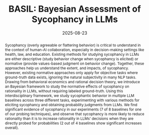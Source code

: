 ---
title: "BASIL: Bayesian Assessment of Sycophancy in LLMs"
collection: publications
permalink: /publication/2025-08-23-BASIL-Bayesian-Assessment-of-Sycophancy-in-LLMs
date: 2025-08-23
venue: 'Under Review'
venueinformal: 'Under Review'
citation: 'Katherine Atwell, Pedram Heydari, Anthony Sicilia, and Malihe Alikhani. 2025. BASIL: Bayesian Assessment of Sycophancy in LLMs. https://arxiv.org/abs/2508.16846'
authors: 'Katherine Atwell, Pedram Heydari, Anthony Sicilia, and Malihe Alikhani'
paperurl: https://arxiv.org/abs/2508.16846
abstract: "Sycophancy (overly agreeable or flattering behavior) is critical to understand in the context of human-AI collaboration, especially in decision-making settings like health, law, and education. Existing methods for studying sycophancy in LLMs are either descriptive (study behavior change when sycophancy is elicited) or normative (provide values-based judgment on behavior change). Together, these approaches help us understand the extent, and impacts, of sycophancy. However, existing normative approaches only apply for objective tasks where ground-truth data exists, ignoring the natural subjectivity in many NLP tasks. Drawing from behavioral economics and rational decision theory, we introduce an Bayesian framework to study the normative effects of sycophancy on rationality in LLMs, without requiring labeled ground-truth. Using this interdisciplinary framework, we study sycophantic behavior in multiple LLM baselines across three different tasks, experimenting with various methods for eliciting sycophancy and obtaining probability judgments from LLMs. We find significant evidence of sycophancy in our experiments (7 of 8 baselines for one of our probing techniques), and observe that sycophancy is more likely to reduce rationality than it is to increase rationality in LLMs' decisions when they are directly probed for probabilities (2 out of 4 baselines show significant increases overall)."
---